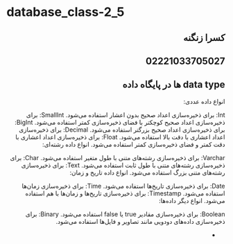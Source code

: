 # database_class-2_5
<h2 dir="rtl">کسرا زنگنه</h2>
<h2 dir="rtl"> 02221033705027 </h2>
<h2 dir="rtl"> data type ها در پایگاه داده </h2>

<div dir="rtl">
 انواع داده عددی:

Int: برای ذخیره‌سازی اعداد صحیح بدون اعشار استفاده می‌شود.
SmallInt: برای ذخیره‌سازی اعداد صحیح کوچکتر با فضای ذخیره‌سازی کمتر استفاده می‌شود.
BigInt: برای ذخیره‌سازی اعداد صحیح بزرگتر استفاده می‌شود.
Decimal: برای ذخیره‌سازی اعداد اعشاری با دقت بالا استفاده می‌شود.
Float: برای ذخیره‌سازی اعداد اعشاری با دقت کمتر و فضای ذخیره‌سازی کمتر استفاده می‌شود.
انواع داده رشته‌ای:

Varchar: برای ذخیره‌سازی رشته‌های متنی با طول متغیر استفاده می‌شود.
Char: برای ذخیره‌سازی رشته‌های متنی با طول ثابت استفاده می‌شود.
Text: برای ذخیره‌سازی رشته‌های متنی بزرگ استفاده می‌شود.
انواع داده تاریخ و زمان:

Date: برای ذخیره‌سازی تاریخ‌ها استفاده می‌شود.
Time: برای ذخیره‌سازی زمان‌ها استفاده می‌شود.
Timestamp: برای ذخیره‌سازی تاریخ‌ها و زمان‌ها با هم استفاده می‌شود.
انواع دیگر داده‌ها:

Boolean: برای ذخیره‌سازی مقادیر true یا false استفاده می‌شود.
Binary: برای ذخیره‌سازی داده‌های دودویی مانند تصاویر و فایل‌ها استفاده می‌شود.

   - </div>
